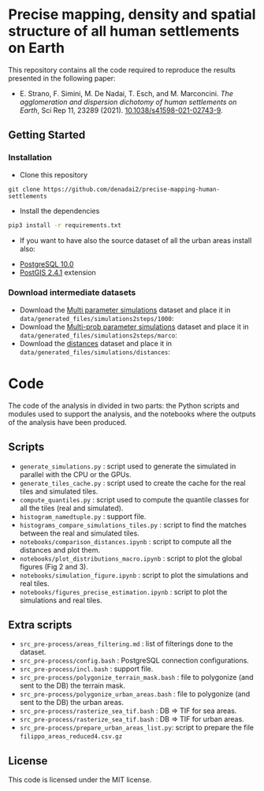 # Precise mapping, density and spatial structure of all human settlements on Earth

This repository contains all the code required to reproduce the results presented in the following paper:

* E. Strano, F. Simini, M. De Nadai, T. Esch, and M. Marconcini. *The agglomeration and dispersion dichotomy of human settlements on Earth*, Sci Rep 11, 23289 (2021). [10.1038/s41598-021-02743-9](https://doi.org/10.1038/s41598-021-02743-9).

## Getting Started

### Installation

- Clone this repository
```
git clone https://github.com/denadai2/precise-mapping-human-settlements
```

- Install the dependencies

``` sh
pip3 install -r requirements.txt
```

- If you want to have also the source dataset of all the urban areas install also:

* [PostgreSQL 10.0](https://www.postgresql.org/) 
* [PostGIS 2.4.1](https://postgis.net) extension


### Download intermediate datasets

- Download the [Multi parameter simulations](https://dataverse.harvard.edu/dataset.xhtml?persistentId=doi:10.7910/DVN/CB1BW6) dataset and place it in `data/generated_files/simulations2steps/1000`:
- Download the [Multi-prob parameter simulations](https://dataverse.harvard.edu/dataset.xhtml?persistentId=doi:10.7910/DVN/S5XPHD) dataset and place it in `data/generated_files/simulations2steps/marco`:
- Download the [distances](https://dataverse.harvard.edu/dataset.xhtml?persistentId=doi:10.7910/DVN/2KV3EG) dataset and place it in `data/generated_files/simulations/distances`:


# Code

The code of the analysis in divided in two parts: the Python scripts and modules used to support the analysis, and the notebooks where the outputs of the analysis have been produced.

## Scripts

* `generate_simulations.py` : script used to generate the simulated in parallel with the CPU or the GPUs.
* `generate_tiles_cache.py` : script used to create the cache for the real tiles and simulated tiles.
* `compute_quantiles.py` : script used to compute the quantile classes for all the tiles (real and simulated).
* `histogram_namedtuple.py` : support file.
* `histograms_compare_simulations_tiles.py` : script to find the matches between the real and simulated tiles.
* `notebooks/comparison_distances.ipynb` : script to compute all the distances and plot them.
* `notebooks/plot_distributions_macro.ipynb` : script to plot the global figures (Fig 2 and 3).
* `notebooks/simulation_figure.ipynb` : script to plot the simulations and real tiles.
* `notebooks/figures_precise_estimation.ipynb` : script to plot the simulations and real tiles.

## Extra scripts

* `src_pre-process/areas_filtering.md` : list of filterings done to the dataset.
* `src_pre-process/config.bash` : PostgreSQL connection configurations.
* `src_pre-process/incl.bash` : support file.
* `src_pre-process/polygonize_terrain_mask.bash` : file to polygonize (and sent to the DB) the terrain mask.
* `src_pre-process/polygonize_urban_areas.bash` : file to polygonize (and sent to the DB) the urban areas.
* `src_pre-process/rasterize_sea_tif.bash` : DB => TIF for sea areas.
* `src_pre-process/rasterize_sea_tif.bash` : DB => TIF for urban areas.
* `src_pre-process/prepare_urban_areas_list.py`: script to prepare the file `filippo_areas_reduced4.csv.gz`



## License
This code is licensed under the MIT license. 